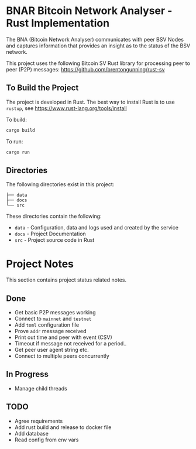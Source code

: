 # BNAR Bitcoin Network Analyser - Rust Implementation

 The BNA (Bitcoin Network Analyser) communicates with peer BSV Nodes and captures information that provides an insight as to the status of the BSV network.

This project uses the following Bitcoin SV Rust library for processing peer to peer (P2P) messages:
https://github.com/brentongunning/rust-sv


## To Build the Project
The project is developed in Rust.
The best way to install Rust is to use `rustup`, see https://www.rust-lang.org/tools/install

To build:
```bash
cargo build
```

To run:
```bash
cargo run
```


## Directories
The following directories exist in this project:
```
├── data
├── docs
└── src
```
These directories contain the following:
* `data` - Configuration, data and logs used and created by the service
* `docs` - Project Documentation
* `src` - Project source code in Rust

# Project Notes
This section contains project status related notes.

## Done
* Get basic P2P messages working
* Connect to `mainnet` and `testnet`
* Add `toml` configuration file
* Prove `addr` message received
* Print out time and peer with event (CSV)
* Timeout if message not received for a period..
* Get peer user agent string etc.
* Connect to multiple peers concurrently


## In Progress
* Manage child threads

## TODO
* Agree requirements
* Add rust build and release to docker file
* Add database
* Read config from env vars

